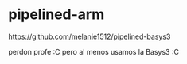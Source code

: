 # pipelined-arm


https://github.com/melanie1512/pipelined-basys3


perdon profe :C
pero al menos usamos la Basys3 :C
